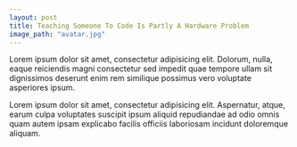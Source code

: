 ```yaml
---
layout: post
title: Teaching Someone To Code Is Partly A Hardware Problem
image_path: "avatar.jpg"
---
```


Lorem ipsum dolor sit amet, consectetur adipisicing elit. Dolorum, nulla, eaque reiciendis magni consectetur sed impedit quae tempore ullam sit dignissimos deserunt enim rem similique possimus vero voluptate asperiores ipsum.

Lorem ipsum dolor sit amet, consectetur adipisicing elit. Aspernatur, atque, earum culpa voluptates suscipit ipsum aliquid repudiandae ad odio omnis quam autem ipsam explicabo facilis officiis laboriosam incidunt doloremque aliquam.
